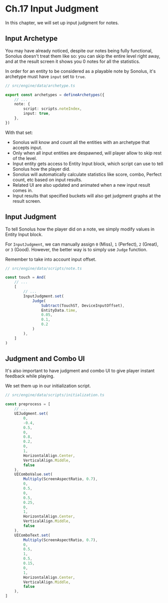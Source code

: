 # Ch.17 Input Judgment

In this chapter, we will set up input judgment for notes.

## Input Archetype

You may have already noticed, despite our notes being fully functional, Sonolus doesn't treat them like so: you can skip the entire level right away, and at the result screen it shows you 0 notes for all the statistics.

In order for an entity to be considered as a playable note by Sonolus, it's archetype must have `input` set to `true`.

```ts
// src/engine/data/archetype.ts

export const archetypes = defineArchetypes({
    // ...
    note: {
        script: scripts.noteIndex,
        input: true,
    },
})
```

With that set:

-   Sonolus will know and count all the entities with an archetype that accepts input.
-   Only when all input entities are despawned, will player allow to skip rest of the level.
-   Input entity gets access to Entity Input block, which script can use to tell Sonolus how the player did.
-   Sonolus will automatically calculate statistics like score, combo, Perfect count, etc based on input results.
-   Related UI are also updated and animated when a new input result comes in.
-   Input results that specified buckets will also get judgment graphs at the result screen.

## Input Judgment

To tell Sonolus how the player did on a note, we simply modify values in Entity Input block.

For `InputJudgment`, we can manually assign `0` (Miss), `1` (Perfect), `2` (Great), or `3` (Good). However, the better way is to simply use `Judge` function.

Remember to take into account input offset.

```ts
// src/engine/data/scripts/note.ts

const touch = And(
    // ...
    [
        // ...
        InputJudgment.set(
            Judge(
                Subtract(TouchST, DeviceInputOffset),
                EntityData.time,
                0.05,
                0.1,
                0.2
            )
        ),
    ]
)
```

## Judgment and Combo UI

It's also important to have judgment and combo UI to give player instant feedback while playing.

We set them up in our initialization script.

```ts
// src/engine/data/scripts/initialization.ts

const preprocess = [
    // ...
    UIJudgment.set(
        0,
        -0.4,
        0.5,
        0,
        0.8,
        0.2,
        0,
        1,
        HorizontalAlign.Center,
        VerticalAlign.Middle,
        false
    ),
    UIComboValue.set(
        Multiply(ScreenAspectRatio, 0.7),
        0,
        0.5,
        0,
        0.5,
        0.25,
        0,
        1,
        HorizontalAlign.Center,
        VerticalAlign.Middle,
        false
    ),
    UIComboText.set(
        Multiply(ScreenAspectRatio, 0.7),
        0,
        0.5,
        1,
        0.5,
        0.15,
        0,
        1,
        HorizontalAlign.Center,
        VerticalAlign.Middle,
        false
    ),
]
```
